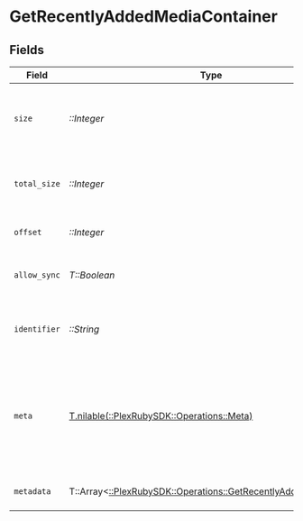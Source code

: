 # GetRecentlyAddedMediaContainer


## Fields

| Field                                                                                                                | Type                                                                                                                 | Required                                                                                                             | Description                                                                                                          | Example                                                                                                              |
| -------------------------------------------------------------------------------------------------------------------- | -------------------------------------------------------------------------------------------------------------------- | -------------------------------------------------------------------------------------------------------------------- | -------------------------------------------------------------------------------------------------------------------- | -------------------------------------------------------------------------------------------------------------------- |
| `size`                                                                                                               | *::Integer*                                                                                                          | :heavy_check_mark:                                                                                                   | Number of media items returned in this response.                                                                     | 50                                                                                                                   |
| `total_size`                                                                                                         | *::Integer*                                                                                                          | :heavy_check_mark:                                                                                                   | Total number of media items in the library.                                                                          | 50                                                                                                                   |
| `offset`                                                                                                             | *::Integer*                                                                                                          | :heavy_check_mark:                                                                                                   | Offset value for pagination.                                                                                         | 0                                                                                                                    |
| `allow_sync`                                                                                                         | *T::Boolean*                                                                                                         | :heavy_check_mark:                                                                                                   | Indicates whether syncing is allowed.                                                                                | false                                                                                                                |
| `identifier`                                                                                                         | *::String*                                                                                                           | :heavy_check_mark:                                                                                                   | An plugin identifier for the media container.                                                                        | com.plexapp.plugins.library                                                                                          |
| `meta`                                                                                                               | [T.nilable(::PlexRubySDK::Operations::Meta)](../../models/operations/meta.md)                                        | :heavy_minus_sign:                                                                                                   | The Meta object is only included in the response if the `includeMeta` parameter is set to `1`.<br/>                  |                                                                                                                      |
| `metadata`                                                                                                           | T::Array<[::PlexRubySDK::Operations::GetRecentlyAddedMetadata](../../models/operations/getrecentlyaddedmetadata.md)> | :heavy_minus_sign:                                                                                                   | An array of metadata items.                                                                                          |                                                                                                                      |